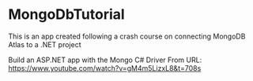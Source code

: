 # MongoDbTutorial
This is an app created following a crash course on connecting MongoDB Atlas to a .NET project

Build an ASP.NET app with the Mongo C# Driver
From URL: https://www.youtube.com/watch?v=gM4m5LizxL8&t=708s
